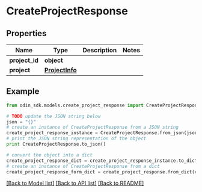 # CreateProjectResponse


## Properties

Name | Type | Description | Notes
------------ | ------------- | ------------- | -------------
**project_id** | **object** |  | 
**project** | [**ProjectInfo**](ProjectInfo.md) |  | 

## Example

```python
from odin_sdk.models.create_project_response import CreateProjectResponse

# TODO update the JSON string below
json = "{}"
# create an instance of CreateProjectResponse from a JSON string
create_project_response_instance = CreateProjectResponse.from_json(json)
# print the JSON string representation of the object
print CreateProjectResponse.to_json()

# convert the object into a dict
create_project_response_dict = create_project_response_instance.to_dict()
# create an instance of CreateProjectResponse from a dict
create_project_response_form_dict = create_project_response.from_dict(create_project_response_dict)
```
[[Back to Model list]](../README.md#documentation-for-models) [[Back to API list]](../README.md#documentation-for-api-endpoints) [[Back to README]](../README.md)


